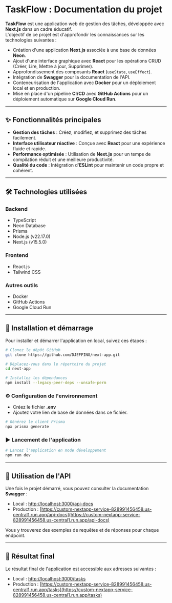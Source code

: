 
# TaskFlow : Documentation du projet

**TaskFlow** est une application web de gestion des tâches, développée avec **Next.js** dans un cadre éducatif.  
L'objectif de ce projet est d'approfondir les connaissances sur les technologies suivantes :

- Création d'une application **Next.js** associée à une base de données **Neon**.
- Ajout d'une interface graphique avec **React** pour les opérations CRUD (Créer, Lire, Mettre à jour, Supprimer).
- Approfondissement des composants **React** (`useState`, `useEffect`).
- Intégration de **Swagger** pour la documentation de l'API.
- Conteneurisation de l'application avec **Docker** pour un déploiement local et en production.
- Mise en place d'un pipeline **CI/CD** avec **GitHub Actions** pour un déploiement automatique sur **Google Cloud Run**.

---

## ✨ Fonctionnalités principales
- **Gestion des tâches** : Créez, modifiez, et supprimez des tâches facilement.
- **Interface utilisateur réactive** : Conçue avec **React** pour une expérience fluide et rapide.
- **Performance optimisée** : Utilisation de **Next.js** pour un temps de compilation réduit et une meilleure productivité.
- **Qualité du code** : Intégration d'**ESLint** pour maintenir un code propre et cohérent.

---

## 🛠️ Technologies utilisées

### Backend
- TypeScript  
- Neon Database  
- Prisma  
- Node.js (v22.17.0)  
- Next.js (v15.5.0)  

### Frontend
- React.js  
- Tailwind CSS  

### Autres outils
- Docker  
- GitHub Actions  
- Google Cloud Run  

---

## 🚀 Installation et démarrage

Pour installer et démarrer l'application en local, suivez ces étapes :

```bash
# Clonez le dépôt GitHub
git clone https://github.com/DJEFFING/next-app.git

# Déplacez-vous dans le répertoire du projet
cd next-app

# Installez les dépendances
npm install --legacy-peer-deps --unsafe-perm
````

### ⚙️ Configuration de l'environnement

* Créez le fichier **.env**
* Ajoutez votre lien de base de données dans ce fichier.

```bash
# Générez le client Prisma
npx prisma generate
```

### ▶️ Lancement de l'application

```bash
# Lancez l'application en mode développement
npm run dev
```

---

## 📡 Utilisation de l'API

Une fois le projet démarré, vous pouvez consulter la documentation **Swagger** :

* Local : [http://localhost:3000/api-docs](http://localhost:3000/api-docs)
* Production : [https://custom-nextapp-service-828991456458.us-central1.run.app/api-docs](https://custom-nextapp-service-828991456458.us-central1.run.app/api-docs)

Vous y trouverez des exemples de requêtes et de réponses pour chaque endpoint.

---

## 🎯 Résultat final

Le résultat final de l'application est accessible aux adresses suivantes :

* Local : [http://localhost:3000/tasks](http://localhost:3000/tasks)
* Production : [https://custom-nextapp-service-828991456458.us-central1.run.app/tasks](https://custom-nextapp-service-828991456458.us-central1.run.app/tasks)
